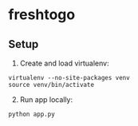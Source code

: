 # freshtogo

## Setup 

1. Create and load virtualenv:
```
virtualenv --no-site-packages venv
source venv/bin/activate
```

2. Run app locally:
```
python app.py
```
